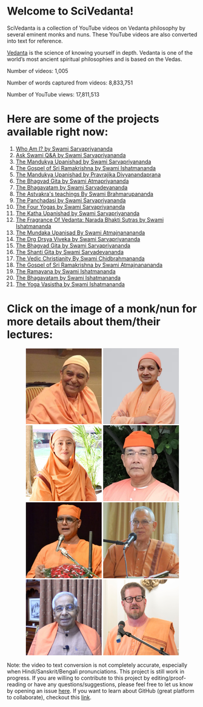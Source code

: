 # Welcome to SciVedanta! 

SciVedanta is a collection of YouTube videos on Vedanta philosophy by several eminent monks and nuns. These YouTube videos are also converted into text for reference. 

[Vedanta](https://en.wikipedia.org/wiki/Vedanta) is the science of knowing yourself in depth. Vedanta is one of the world’s most ancient spiritual philosophies and is based on the Vedas.


Number of videos: 1,005

Number of words captured from videos: 8,833,751

Number of YouTube views: 17,811,513

# Here are some of the projects available right now:

1. [Who Am I? by Swami Sarvapriyananda](./Who_Am_I_Sarvapriyananda/)
2. [Ask Swami Q&A by Swami Sarvapriyananda](./ask_swami_sarvapriyananda)
3. [The Mandukya Upanishad by Swami Sarvapriyananda](./mandukya_sarvapriyananda/)
4. [The Gospel of Sri Ramakrishna by Swami Ishatmananda](./panchamveda_ishatmananda/)
5. [The Mandukya Upanishad by Pravrajika Divyanandaprana](./mandukya_divyanandaprana)
6. [The Bhagvad Gita by Swami Atmapriyananda](./gita_atmapriyananda/)
7. [The Bhagavatam by Swami Sarvadevananda](./bhagavatam_sarvadevananda)
8. [The Astvakra's teachings By Swami Brahmarupananda](./astvakra_teachings_brahmarupananda/)
9. [The Panchadasi by Swami Sarvapriyananda](./panchadasi_sarvapriyananda)
10. [The Four Yogas by Swami Sarvapriyananda](./four_yogas_sarvapriyananda)
11. [The Katha Upanishad by Swami Sarvapriyananda](./katha_upanishad_sarvapriyananda)
12. [The Fragrance Of Vedanta: Narada Bhakti Sutras by Swami Ishatmananda](./narada_bhakti_sutra_ishatmananda)
13. [The Mundaka Upanisad By Swami Atmajnanananda](./mundaka_upanishad_atmajnanananda)
14. [The Drg Drsya Viveka by Swami Sarvapriyananda](./drg_drsya_viveka_sarvapriyananda)
15. [The Bhagvad Gita by Swami Sarvapriyananda](./gita_sarvapriyananda)
16. [The Shanti Gita by Swami Sarvadevananda](./shanti_gita_sarvadevananda)
17. [The Vedic Christianity By Swami Chidbrahmananda](./vedic_christianity_chidbrahmananda)
18. [The Gospel of Sri Ramakrishna by Swami Atmajnanananda](./gospel_ramakrishna_atmajnanananda)
19. [The Ramayana by Swami Ishatmananda](./ramayan_ishatmananda/)
20. [The Bhagavatam by Swami Ishatmananda](./bhagavatam_ishatmananada)
21. [The Yoga Vasistha by Swami Ishatmananda](./yoga_vasistha_ishatmananda)


# Click on the image of a monk/nun for more details about them/their lectures:

<p align="center">
   <a href="./sarvadevananda"><img src="images/sarvadevananda.png" alt="sarvadevananda"  width="200"/></a>
   <a href="./sarvapriyananda"><img src="images/sarvapriyananda.png" alt="Sarvapriyananda"  width="200"/></a>
   <a href="./divyanandaprana"><img src="images/divyanandaprana.png" alt="divyanandaprana"  width="200"/></a>
   <a href="./ishatmananda"><img src="images/ishatmananda.png" alt="ishatmananda"  width="200"/></a>
   <a href="./atmapriyananda"><img src="images/atmapriyananda.png" alt="atmapriyananda"  width="200"/></a>
   <a href="./atmajnanananda"><img src="images/atmajnanananda.png" alt="atmajnanananda"  width="200"/></a>
   <a href="./brahmarupananda"><img src="images/brahmarupananda.png" alt="brahmarupananda"  width="200"/></a>
   <a href="./chidbrahmananda"><img src="images/chidbrahmananda.png" alt="chidbrahmananda"  width="200"/></a>
</p>






Note: the video to text conversion is not completely accurate, especially when Hindi/Sanskrit/Bengali pronunciations. 
This project is still work in progress. If you are willing to contribute to this project by editing/proof-reading or have any questions/suggestions, 
please feel free to let us know by opening an issue [here](https://github.com/SciVedanta/SciVedanta.github.io/issues/new). If you want to learn about GitHub (great platform to collaborate), checkout this [link](https://egghead.io/courses/how-to-contribute-to-an-open-source-project-on-github).
